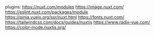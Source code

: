 plugins:
https://nuxt.com/modules
https://image.nuxt.com/
https://eslint.nuxt.com/packages/module
https://pinia.vuejs.org/ssr/nuxt.html
https://fonts.nuxt.com/
https://tailwindcss.com/docs/guides/nuxtjs
https://www.radix-vue.com/
https://color-mode.nuxtjs.org/

<!-- https://nuxt.com/modules/i18n FOR MULTIPLE LANGUAGES -->